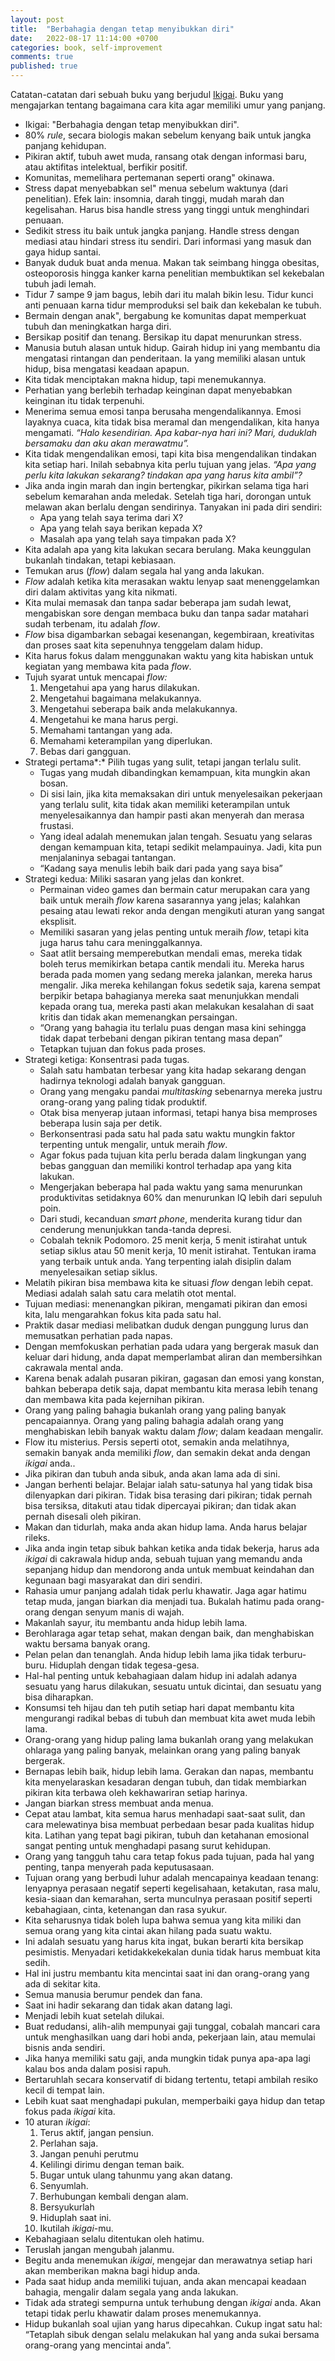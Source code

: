 ```yaml
---
layout: post
title:  "Berbahagia dengan tetap menyibukkan diri"
date:   2022-08-17 11:14:00 +0700
categories: book, self-improvement
comments: true
published: true
---
```


Catatan-catatan dari sebuah buku yang berjudul [Ikigai](https://www.goodreads.com/book/show/40534545-ikigai). Buku yang mengajarkan tentang bagaimana cara kita agar memiliki umur yang panjang.

- Ikigai: "Berbahagia dengan tetap menyibukkan diri".
- 80% *rule*, secara biologis makan sebelum kenyang baik untuk jangka panjang kehidupan.
- Pikiran aktif, tubuh awet muda, ransang otak dengan informasi baru, atau aktifitas intelektual, berfikir positif.
- Komunitas, memelihara pertemanan seperti orang" okinawa.
- Stress dapat menyebabkan sel" menua sebelum waktunya (dari penelitian). Efek lain: insomnia, darah tinggi, mudah marah dan kegelisahan. Harus bisa handle stress yang tinggi untuk menghindari penuaan.
- Sedikit stress itu baik untuk jangka panjang. Handle stress dengan mediasi atau hindari stress itu sendiri. Dari informasi yang masuk dan gaya hidup santai.
- Banyak duduk buat anda menua. Makan tak seimbang hingga obesitas, osteoporosis hingga kanker karna penelitian membuktikan sel kekebalan tubuh jadi lemah.
- Tidur 7 sampe 9 jam bagus, lebih dari itu malah bikin lesu. Tidur kunci anti penuaan karna tidur memproduksi sel baik dan kekebalan ke tubuh.
- Bermain dengan anak", bergabung ke komunitas dapat memperkuat tubuh dan meningkatkan harga diri.
- Bersikap positif dan tenang. Bersikap itu dapat menurunkan stress.
- Manusia butuh alasan untuk hidup. Gairah hidup ini yang membantu dia mengatasi rintangan dan penderitaan. Ia yang memiliki alasan untuk hidup, bisa mengatasi keadaan apapun.
- Kita tidak menciptakan makna hidup, tapi menemukannya.
- Perhatian yang berlebih terhadap keinginan dapat menyebabkan keinginan itu tidak terpenuhi.
- Menerima semua emosi tanpa berusaha mengendalikannya. Emosi layaknya cuaca, kita tidak bisa meramal dan mengendalikan, kita hanya mengamati. *“Halo kesendirian. Apa kabar-nya hari ini? Mari, duduklah bersamaku dan aku akan merawatmu”.*
- Kita tidak mengendalikan emosi, tapi kita bisa mengendalikan tindakan kita setiap hari. Inilah sebabnya kita perlu tujuan yang jelas. *“Apa yang perlu kita lakukan sekarang? tindakan apa yang harus kita ambil”?*
- Jika anda ingin marah dan ingin bertengkar, pikirkan selama tiga hari sebelum kemarahan anda meledak. Setelah tiga hari, dorongan untuk melawan akan berlalu dengan sendirinya. Tanyakan ini pada diri sendiri:
    - Apa yang telah saya terima dari X?
    - Apa yang telah saya berikan kepada X?
    - Masalah apa yang telah saya timpakan pada X?
- Kita adalah apa yang kita lakukan secara berulang. Maka keunggulan bukanlah tindakan, tetapi kebiasaan.
- Temukan arus (*flow*) dalam segala hal yang anda lakukan.
- *Flow* adalah ketika kita merasakan waktu lenyap saat menenggelamkan diri dalam aktivitas yang kita nikmati.
- Kita mulai memasak dan tanpa sadar beberapa jam sudah lewat, mengabiskan sore dengan membaca buku dan tanpa sadar matahari sudah terbenam, itu adalah *flow*.
- *Flow* bisa digambarkan sebagai kesenangan, kegembiraan, kreativitas dan proses saat kita sepenuhnya tenggelam dalam hidup.
- Kita harus fokus dalam menggunakan waktu yang kita habiskan untuk kegiatan yang membawa kita pada *flow*.
- Tujuh syarat untuk mencapai *flow:*
    1. Mengetahui apa yang harus dilakukan.
    2. Mengetahui bagaimana melakukannya.
    3. Mengetahui seberapa baik anda melakukannya.
    4. Mengetahui ke mana harus pergi.
    5. Memahami tantangan yang ada.
    6. Memahami keterampilan yang diperlukan.
    7. Bebas dari gangguan.
- Strategi pertama*:* Pilih tugas yang sulit, tetapi jangan terlalu sulit.
    - Tugas yang mudah dibandingkan kemampuan, kita mungkin akan bosan.
    - Di sisi lain, jika kita memaksakan diri untuk menyelesaikan pekerjaan yang terlalu sulit, kita tidak akan memiliki keterampilan untuk menyelesaikannya dan hampir pasti akan menyerah dan merasa frustasi.
    - Yang ideal adalah menemukan jalan tengah. Sesuatu yang selaras dengan kemampuan kita, tetapi sedikit melampauinya. Jadi, kita pun menjalaninya sebagai tantangan.
    - “Kadang saya menulis lebih baik dari pada yang saya bisa”
- Strategi kedua: Miliki sasaran yang jelas dan konkret.
    - Permainan video games dan bermain catur merupakan cara yang baik untuk meraih *flow* karena sasarannya yang jelas; kalahkan pesaing atau lewati rekor anda dengan mengikuti aturan yang sangat eksplisit.
    - Memiliki sasaran yang jelas penting untuk meraih *flow*, tetapi kita juga harus tahu cara meninggalkannya.
    - Saat atlit bersaing memperebutkan mendali emas, mereka tidak boleh terus memikirkan betapa cantik mendali itu. Mereka harus berada pada momen yang sedang mereka jalankan, mereka harus mengalir. Jika mereka kehilangan fokus sedetik saja, karena sempat berpikir betapa bahagianya mereka saat menunjukkan mendali kepada orang tua, mereka pasti akan melakukan kesalahan di saat kritis dan tidak akan memenangkan persaingan.
    - “Orang yang bahagia itu terlalu puas dengan masa kini sehingga tidak dapat terbebani dengan pikiran tentang masa depan”
    - Tetapkan tujuan dan fokus pada proses.
- Strategi ketiga: Konsentrasi pada tugas.
    - Salah satu hambatan terbesar yang kita hadap sekarang dengan hadirnya teknologi adalah banyak gangguan.
    - Orang yang mengaku pandai *multitasking* sebenarnya mereka justru orang-orang yang paling tidak produktif.
    - Otak bisa menyerap jutaan informasi, tetapi hanya bisa memproses beberapa lusin saja per detik.
    - Berkonsentrasi pada satu hal pada satu waktu mungkin faktor terpenting untuk mengalir, untuk meraih *flow*.
    - Agar fokus pada tujuan kita perlu berada dalam lingkungan yang bebas gangguan dan memiliki kontrol terhadap apa yang kita lakukan.
    - Mengerjakan beberapa hal pada waktu yang sama menurunkan produktivitas setidaknya 60% dan menurunkan IQ lebih dari sepuluh poin.
    - Dari studi, kecanduan *smart phone*, menderita kurang tidur dan cenderung menunjukkan tanda-tanda depresi.
    - Cobalah teknik Podomoro. 25 menit kerja, 5 menit istirahat untuk setiap siklus atau 50 menit kerja, 10 menit istirahat. Tentukan irama yang terbaik untuk anda. Yang terpenting ialah disiplin dalam menyelesaikan setiap siklus.
- Melatih pikiran bisa membawa kita ke situasi *flow* dengan lebih cepat. Mediasi adalah salah satu cara melatih otot mental.
- Tujuan mediasi: menenangkan pikiran, mengamati pikiran dan emosi kita, lalu mengarahkan fokus kita pada satu hal.
- Praktik dasar mediasi melibatkan duduk dengan punggung lurus dan memusatkan perhatian pada napas.
- Dengan memfokuskan perhatian pada udara yang bergerak masuk dan keluar dari hidung, anda dapat memperlambat aliran dan membersihkan cakrawala mental anda.
- Karena benak adalah pusaran pikiran, gagasan dan emosi yang konstan, bahkan beberapa detik saja, dapat membantu kita merasa lebih tenang dan membawa kita pada kejernihan pikiran.
- Orang yang paling bahagia bukanlah orang yang paling banyak pencapaiannya. Orang yang paling bahagia adalah orang yang menghabiskan lebih banyak waktu dalam *flow*; dalam keadaan mengalir.
- Flow itu misterius. Persis seperti otot, semakin anda melatihnya, semakin banyak anda memiliki *flow*, dan semakin dekat anda dengan *ikigai* anda..
- Jika pikiran dan tubuh anda sibuk, anda akan lama ada di sini.
- Jangan berhenti belajar. Belajar ialah satu-satunya hal yang tidak bisa dilenyapkan dari pikiran. Tidak bisa terasing dari pikiran; tidak pernah bisa tersiksa, ditakuti atau tidak dipercayai pikiran; dan tidak akan pernah disesali oleh pikiran.
- Makan dan tidurlah, maka anda akan hidup lama. Anda harus belajar rileks.
- Jika anda ingin tetap sibuk bahkan ketika anda tidak bekerja, harus ada *ikigai* di cakrawala hidup anda, sebuah tujuan yang memandu anda sepanjang hidup dan mendorong anda untuk membuat keindahan dan kegunaan bagi masyarakat dan diri sendiri.
- Rahasia umur panjang adalah tidak perlu khawatir. Jaga agar hatimu tetap muda, jangan biarkan dia menjadi tua. Bukalah hatimu pada orang-orang dengan senyum manis di wajah.
- Makanlah sayur, itu membantu anda hidup lebih lama.
- Berohlaraga agar tetap sehat, makan dengan baik, dan menghabiskan waktu bersama banyak orang.
- Pelan pelan dan tenanglah. Anda hidup lebih lama jika tidak terburu-buru. Hiduplah dengan tidak tegesa-gesa.
- Hal-hal penting untuk kebahagiaan dalam hidup ini adalah adanya sesuatu yang harus dilakukan, sesuatu untuk dicintai, dan sesuatu yang bisa diharapkan.
- Konsumsi teh hijau dan teh putih setiap hari dapat membantu kita mengurangi radikal bebas di tubuh dan membuat kita awet muda lebih lama.
- Orang-orang yang hidup paling lama bukanlah orang yang melakukan ohlaraga yang paling banyak, melainkan orang yang paling banyak bergerak.
- Bernapas lebih baik, hidup lebih lama. Gerakan dan napas, membantu kita menyelaraskan kesadaran dengan tubuh, dan tidak membiarkan pikiran kita terbawa oleh kekhawariran setiap harinya.
- Jangan biarkan stress membuat anda menua.
- Cepat atau lambat, kita semua harus menhadapi saat-saat sulit, dan cara melewatinya bisa membuat perbedaan besar pada kualitas hidup kita. Latihan yang tepat bagi pikiran, tubuh dan ketahanan emosional sangat penting untuk menghadapi pasang surut kehidupan.
- Orang yang tangguh tahu cara tetap fokus pada tujuan, pada hal yang penting, tanpa menyerah pada keputusasaan.
- Tujuan orang yang berbudi luhur adalah mencapainya keadaan tenang: lenyapnya perasaan negatif seperti kegelisahaan, ketakutan, rasa malu, kesia-siaan dan kemarahan, serta munculnya perasaan positif seperti kebahagiaan, cinta, ketenangan dan rasa syukur.
- Kita seharusnya tidak boleh lupa bahwa semua yang kita miliki dan semua orang yang kita cintai akan hilang pada suatu waktu.
- Ini adalah sesuatu yang harus kita ingat, bukan berarti kita bersikap pesimistis. Menyadari ketidakkekekalan dunia tidak harus membuat kita sedih.
- Hal ini justru membantu kita mencintai saat ini dan orang-orang yang ada di sekitar kita.
- Semua manusia berumur pendek dan fana.
- Saat ini hadir sekarang dan tidak akan datang lagi.
- Menjadi lebih kuat setelah dilukai.
- Buat redudansi, alih-alih mempunyai gaji tunggal, cobalah mancari cara untuk menghasilkan uang dari hobi anda, pekerjaan lain, atau memulai bisnis anda sendiri.
- Jika hanya memiliki satu gaji, anda mungkin tidak punya apa-apa lagi kalau bos anda dalam posisi rapuh.
- Bertaruhlah secara konservatif di bidang tertentu, tetapi ambilah resiko kecil di tempat lain.
- Lebih kuat saat menghadapi pukulan, memperbaiki gaya hidup dan tetap fokus pada *ikigai* kita.
- 10 aturan *ikigai*:
    1. Terus aktif, jangan pensiun.
    2. Perlahan saja.
    3. Jangan penuhi perutmu
    4. Kelilingi dirimu dengan teman baik.
    5. Bugar untuk ulang tahunmu yang akan datang.
    6. Senyumlah.
    7. Berhubungan kembali dengan alam.
    8. Bersyukurlah
    9. Hiduplah saat ini.
    10. Ikutilah *ikigai*-mu.
- Kebahagiaan selalu ditentukan oleh hatimu.
- Teruslah jangan mengubah jalanmu.
- Begitu anda menemukan *ikigai*, mengejar dan merawatnya setiap hari akan memberikan makna bagi hidup anda.
- Pada saat hidup anda memiliki tujuan, anda akan mencapai keadaan bahagia, mengalir dalam segala yang anda lakukan.
- Tidak ada strategi sempurna untuk terhubung dengan *ikigai* anda. Akan tetapi tidak perlu khawatir dalam proses menemukannya.
- Hidup bukanlah soal ujian yang harus dipecahkan. Cukup ingat satu hal: “Tetaplah sibuk dengan selalu melakukan hal yang anda sukai bersama orang-orang yang mencintai anda”.